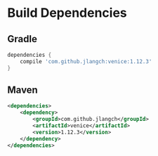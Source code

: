# Build Dependencies


## Gradle

```groovy
dependencies {
    compile 'com.github.jlangch:venice:1.12.3'
}
```

## Maven

```xml
<dependencies>
    <dependency>
        <groupId>com.github.jlangch</groupId>
        <artifactId>venice</artifactId>
        <version>1.12.3</version>
    </dependency>
</dependencies>
```
